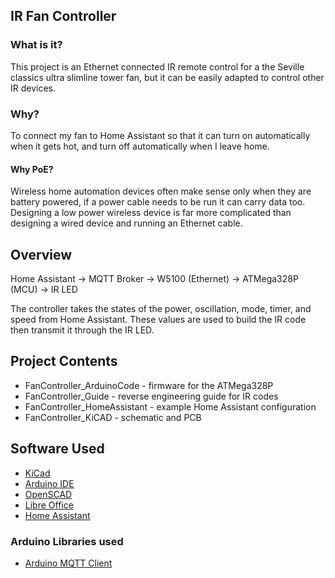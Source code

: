 ## IR Fan Controller

### What is it?
This project is an Ethernet connected IR remote control for a the Seville classics ultra slimline tower fan, but it can be easily adapted to control other IR devices.  

### Why?
To connect my fan to Home Assistant so that it can turn on automatically when it gets hot, and turn off automatically when I leave home.

#### Why PoE?
Wireless home automation devices often make sense only when they are battery powered, if a power cable needs to be run it can carry data too.  Designing a low power wireless device is far more complicated than designing a wired device and running an Ethernet cable.

## Overview
Home Assistant → MQTT Broker → W5100 (Ethernet) → ATMega328P (MCU) → IR LED

The controller takes the states of the power, oscillation, mode, timer, and speed from Home Assistant.  These values are used to build the IR code then transmit it through the IR LED.

## Project Contents
-  FanController_ArduinoCode - firmware for the ATMega328P
-  FanController_Guide - reverse engineering guide for IR codes
-  FanController_HomeAssistant - example Home Assistant configuration
-  FanController_KiCAD - schematic and PCB

## Software Used
- [KiCad](http://kicad-pcb.org/)
- [Arduino IDE](https://www.arduino.cc/en/Main/Software)
- [OpenSCAD](http://www.openscad.org/)
- [Libre Office](https://www.libreoffice.org/)
- [Home Assistant](https://www.home-assistant.io/)

### Arduino Libraries used
- [Arduino MQTT Client](https://github.com/knolleary/pubsubclient)